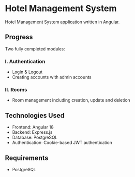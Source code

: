 # Hotel Management System

Hotel Management System application written in Angular.

## Progress
Two fully completed modules:

### I. Authentication
- Login & Logout
- Creating accounts with admin accounts

### II. Rooms
- Room management including creation, update and deletion

## Technologies Used
- Frontend: Angular 18
- Backend: Express.js
- Database: PostgreSQL
- Authentication: Cookie-based JWT authentication

## Requirements
- PostgreSQL
